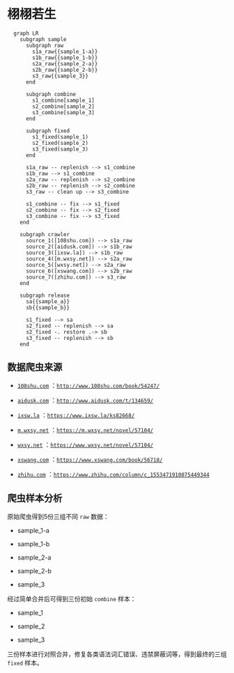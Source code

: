 # 栩栩若生

```mermaid
  graph LR
    subgraph sample
      subgraph raw
        s1a_raw{{sample_1-a}}
        s1b_raw{{sample_1-b}}
        s2a_raw{{sample_2-a}}
        s2b_raw{{sample_2-b}}
        s3_raw{{sample_3}}
      end

      subgraph combine
        s1_combine[sample_1]
        s2_combine[sample_2]
        s3_combine[sample_3]
      end

      subgraph fixed
        s1_fixed(sample_1)
        s2_fixed(sample_2)
        s3_fixed(sample_3)
      end

      s1a_raw -- replenish --> s1_combine
      s1b_raw --> s1_combine
      s2a_raw -- replenish --> s2_combine
      s2b_raw -- replenish --> s2_combine
      s3_raw -- clean up --> s3_combine

      s1_combine -- fix --> s1_fixed
      s2_combine -- fix --> s2_fixed
      s3_combine -- fix --> s3_fixed
    end

    subgraph crawler
      source_1([108shu.com]) --> s1a_raw
      source_2([aidusk.com]) --> s1b_raw
      source_3([ixsw.la]) --> s1b_raw
      source_4([m.wxsy.net]) --> s2a_raw
      source_5([wxsy.net]) --> s2a_raw
      source_6([xswang.com]) --> s2b_raw
      source_7([zhihu.com]) --> s3_raw
    end

    subgraph release
      sa{{sample_a}}
      sb{{sample_b}}

      s1_fixed --> sa
      s2_fixed -- replenish --> sa
      s2_fixed -. restore .-> sb
      s3_fixed -- replenish --> sb
    end
```

## 数据爬虫来源

+ [`108shu.com`](./src/crawler/108shu.com) ：[`http://www.108shu.com/book/54247/`](http://www.108shu.com/book/54247/)

+ [`aidusk.com`](./src/crawler/aidusk.com) ：[`http://www.aidusk.com/t/134659/`](http://www.aidusk.com/t/134659/)

+ [`ixsw.la`](./src/crawler/ixsw.la) ：[`https://www.ixsw.la/ks82668/`](https://www.ixsw.la/ks82668/)

+ [`m.wxsy.net`](./src/crawler/m.wxsy.net) ：[`https://m.wxsy.net/novel/57104/`](https://m.wxsy.net/novel/57104/)

+ [`wxsy.net`](./src/crawler/wxsy.net) ：[`https://www.wxsy.net/novel/57104/`](https://www.wxsy.net/novel/57104/)

+ [`xswang.com`](./src/crawler/xswang.com) ：[`https://www.xswang.com/book/56718/`](https://www.xswang.com/book/56718/)

+ [`zhihu.com`](./src/crawler/zhihu.com) ：[`https://www.zhihu.com/column/c_1553471910075449344`](https://www.zhihu.com/column/c_1553471910075449344)


## 爬虫样本分析

原始爬虫得到5份三组不同 `raw` 数据：

+ sample_1-a

+ sample_1-b

+ sample_2-a

+ sample_2-b

+ sample_3

经过简单合并后可得到三份初始 `combine` 样本：

+ sample_1

+ sample_2

+ sample_3

三份样本进行对照合并，修复各类语法词汇错误、违禁屏蔽词等，得到最终的三组 `fixed` 样本。
